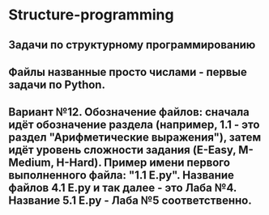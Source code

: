 # Structure-programming
Задачи по структурному программированию
-------------------------------------------------------------------------------------------------------------------------------------------
Файлы названные просто числами - первые задачи по Python.
-------------------------------------------------------------------------------------------------------------------------------------------
Вариант №12. Обозначение файлов: сначала идёт обозначение раздела (например, 1.1 - это раздел "Арифметические выражения"), затем идёт уровень сложности задания (E-Easy, M-Medium, H-Hard). Пример имени первого выполненного файла: "1.1 E.py". 
Название файлов 4.1 E.py и так далее - это Лаба №4. Название 5.1 E.py - Лаба №5 соответственно.
-------------------------------------------------------------------------------------------------------------------------------------------
